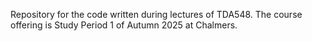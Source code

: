 Repository for the code written during lectures of TDA548.
The course offering is Study Period 1 of Autumn 2025 at Chalmers.
